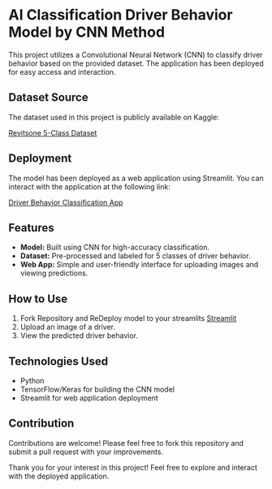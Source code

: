 # AI Classification Driver Behavior Model by CNN Method

This project utilizes a Convolutional Neural Network (CNN) to classify driver behavior based on the provided dataset. The application has been deployed for easy access and interaction.

## Dataset Source

The dataset used in this project is publicly available on Kaggle:

[Revitsone 5-Class Dataset](https://www.kaggle.com/datasets/robinreni/revitsone-5class)

## Deployment

The model has been deployed as a web application using Streamlit. You can interact with the application at the following link:

[Driver Behavior Classification App](https://driverbehavier.streamlit.app/)

## Features

- **Model:** Built using CNN for high-accuracy classification.
- **Dataset:** Pre-processed and labeled for 5 classes of driver behavior.
- **Web App:** Simple and user-friendly interface for uploading images and viewing predictions.

## How to Use
1. Fork Repository and ReDeploy model to your streamlits [Streamlit](https://share.streamlit.io/)
2. Upload an image of a driver.
3. View the predicted driver behavior.

## Technologies Used

- Python
- TensorFlow/Keras for building the CNN model
- Streamlit for web application deployment


## Contribution

Contributions are welcome! Please feel free to fork this repository and submit a pull request with your improvements.


Thank you for your interest in this project! Feel free to explore and interact with the deployed application.
